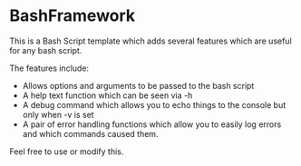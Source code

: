 BashFramework
=============
This is a Bash Script template which adds several features which are useful for any bash script. 

The features include:
- Allows options and arguments to be passed to the bash script
- A help text function which can be seen via -h 
- A debug command which allows you to echo things to the console but only when -v is set
- A pair of error handling functions which allow you to easily log errors and which commands caused them. 

Feel free to use or modify this.
